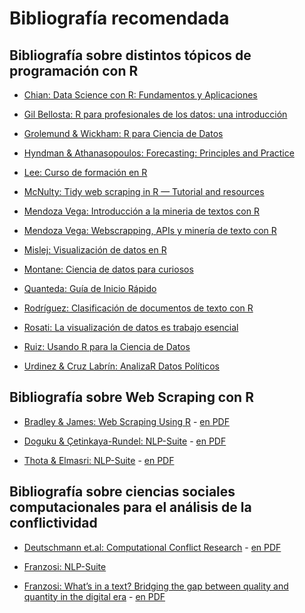 # Bibliografía recomendada

## Bibliografía sobre distintos tópicos de programación con R

-   [Chian: Data Science con R: Fundamentos y
    Aplicaciones](https://bookdown.org/BEST/DSFA/)

-   [Gil Bellosta: R para profesionales de los datos: una
    introducción](https://www.datanalytics.com/libro_r/index.html)

-   [Grolemund & Wickham: R para Ciencia de
    Datos](https://es.r4ds.hadley.nz/index.html)

-   [Hyndman & Athanasopoulos: Forecasting: Principles and
    Practice](https://otexts.com/fpp3/)

-   [Lee: Curso de formación en
    R](http://idaejin.github.io/courses/R/2019/euskaltel/)

-   [McNulty: Tidy web scraping in R — Tutorial and
    resources](https://towardsdatascience.com/tidy-web-scraping-in-r-tutorial-and-resources-ac9f72b4fe47)

-   [Mendoza Vega: Introducción a la mineria de textos con
    R](https://rpubs.com/jboscomendoza/mineria-de-textos-con-r)

-   [Mendoza Vega: Webscrapping, APIs y minería de texto con
    R](https://medium.com/@jboscomendoza/webscrapping-apis-y-miner%C3%ADa-de-texto-con-r-an%C3%A1lisis-de-sentimientos-de-coheed-and-cambria-d0f24804da1d)

-   [Mislej: Visualización de datos en
    R](http://www.fundacionsadosky.org.ar/pcd-salud/dataviz.pdf)

-   [Montane: Ciencia de datos para
    curiosos](https://martinmontane.github.io/CienciaDeDatosBook/index.html)

-   [Quanteda: Guía de Inicio
    Rápido](https://quanteda.io/articles/pkgdown/quickstart_es.html)

-   [Rodríguez: Clasificación de documentos de texto con
    R](http://sigma.iimas.unam.mx/carloserwin/clasificacion.html)

-   [Rosati: La visualización de datos es trabajo
    esencial](https://medium.com/factor-data/la-visualizaci%C3%B3n-de-datos-es-trabajo-esencial-ea7acc20b5d3)

-   [Ruiz: Usando R para la Ciencia de
    Datos](https://rstudio.com/resources/webinars/usando-r-para-la-ciencia-de-datos/)

-   [Urdinez & Cruz Labrín: AnalizaR Datos
    Políticos](https://arcruz0.github.io/libroadp/index.html)

## Bibliografía sobre Web Scraping con R

-   [Bradley & James: Web Scraping Using
    R](https://journals.sagepub.com/doi/full/10.1177/2515245919859535) -
    [en
    PDF](https://estudiosmaritimossociales.org/Data_TalleR/WebScraping0.pdf)

-   [Doguku & Çetinkaya-Rundel:
    NLP-Suite](https://www.tandfonline.com/doi/full/10.1080/10691898.2020.1787116) -
    [en
    PDF](https://estudiosmaritimossociales.org/Data_TalleR/WebScraping2.pdf)

-   [Thota & Elmasri:
    NLP-Suite](https://dl.acm.org/doi/fullHtml/10.1145/3453892.3461333) -
    [en
    PDF](https://estudiosmaritimossociales.org/Data_TalleR/WebScraping1.pdf)

## Bibliografía sobre ciencias sociales computacionales para el análisis de la conflictividad

-   [Deutschmann et.al: Computational Conflict
    Research](https://link.springer.com/book/10.1007/978-3-030-29333-8) -
    [en
    PDF](https://estudiosmaritimossociales.org/Data_TalleR/Deutschmann.pdf)

-   [Franzosi:
    NLP-Suite](https://github.com/NLP-Suite/NLP-Suite/wiki/About)

-   [Franzosi: What’s in a text? Bridging the gap between quality and
    quantity in the digital
    era](https://link.springer.com/article/10.1007/s11135-020-01067-6) -
    [en
    PDF](https://estudiosmaritimossociales.org/Data_TalleR/Franzosi.pdf)
